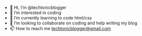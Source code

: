 - 👋 Hi, I’m @techtonicblogger
- 👀 I’m interested in coding
- 🌱 I’m currently learning to code html/css
- 💞️ I’m looking to collaborate on coding and help writing my blog
- 📫 How to reach me techtonicblogger@gmail.com

<!---
techtonicblogger/techtonicblogger is a ✨ special ✨ repository because its `README.md` (this file) appears on your GitHub profile.
You can click the Preview link to take a look at your changes.
--->
